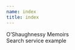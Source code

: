 ```yaml
---
name: index
title: index
---
```


<div data-element="galway-viewer-pop-out"
     data-manifest="https://gist.githubusercontent.com/stephenwf/8c417a212866a21f48bd3ce9182e2f28/raw/cbfc217bd4c2f9311438a881db9a43fd015481cb/raw.json">
     O’Shaughnessy Memoirs
</div>

<div data-element="galway-viewer-pop-out"
     data-manifest="https://wellcomelibrary.org/iiif/b18035723/manifest">
     Search service example
</div>
